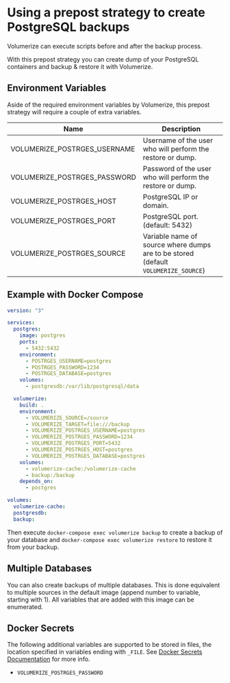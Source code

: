 # Using a prepost strategy to create PostgreSQL backups

Volumerize can execute scripts before and after the backup process.

With this prepost strategy you can create dump of your PostgreSQL containers and backup & restore it with Volumerize.

## Environment Variables

Aside of the required environment variables by Volumerize, this prepost strategy will require a couple of extra variables.

| Name                         | Description                                                                        |
| ---------------------------- | ---------------------------------------------------------------------------------- |
| VOLUMERIZE_POSTRGES_USERNAME | Username of the user who will perform the restore or dump.                         |
| VOLUMERIZE_POSTRGES_PASSWORD | Password of the user who will perform the restore or dump.                         |
| VOLUMERIZE_POSTRGES_HOST     | PostgreSQL IP or domain.                                                           |
| VOLUMERIZE_POSTRGES_PORT     | PostgreSQL port. (default: 5432)                                                                   |
| VOLUMERIZE_POSTRGES_SOURCE   | Variable name of source where dumps are to be stored (default `VOLUMERIZE_SOURCE`) |

## Example with Docker Compose

```YAML
version: "3"

services:
  postgres:
    image: postgres
    ports:
      - 5432:5432
    environment:
      - POSTRGES_USERNAME=postgres
      - POSTRGES_PASSWORD=1234
      - POSTRGES_DATABASE=postgres
    volumes:
      - postgresdb:/var/lib/postgresql/data

  volumerize:
    build: .
    environment:
      - VOLUMERIZE_SOURCE=/source
      - VOLUMERIZE_TARGET=file:///backup
      - VOLUMERIZE_POSTRGES_USERNAME=postgres
      - VOLUMERIZE_POSTRGES_PASSWORD=1234
      - VOLUMERIZE_POSTRGES_PORT=5432
      - VOLUMERIZE_POSTRGES_HOST=postgres
      - VOLUMERIZE_POSTRGES_DATABASE=postgres
    volumes:
      - volumerize-cache:/volumerize-cache
      - backup:/backup
    depends_on:
      - postgres

volumes:
  volumerize-cache:
  postgresdb:
  backup:
```

Then execute `docker-compose exec volumerize backup` to create a backup of your database and `docker-compose exec volumerize restore` to restore it from your backup.


## Multiple Databases

You can also create backups of multiple databases. This is done equivalent to multiple sources in the default image (append number to variable, starting with 1). All variables that are added with this image can be enumerated.

## Docker Secrets

The following additional variables are supported to be stored in files, the location specified in variables ending with `_FILE`. See [Docker Secrets Documentation](https://docs.docker.com/engine/swarm/secrets/) for more info.

- `VOLUMERIZE_POSTRGES_PASSWORD`